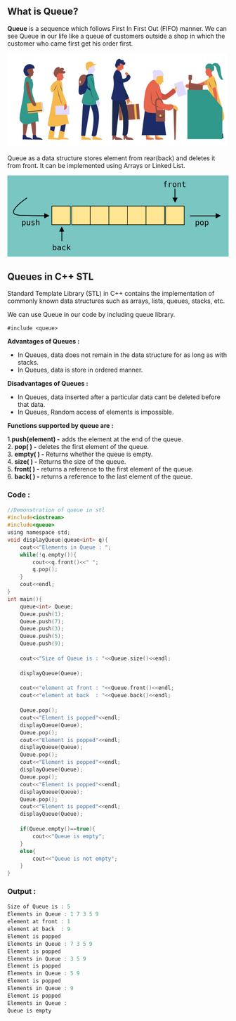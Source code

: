 ﻿

## What is Queue?
**Queue** is a sequence which follows First In First Out (FIFO) manner. We can see Queue in our life like a queue of customers outside a shop in which the customer who came first get his order first.

![image1](Queueexample1.png)



Queue as a data structure stores element from rear(back) and deletes it from front. It can be implemented using Arrays or Linked List.



![image2](queue.png)

## Queues in C++ STL
Standard Template Library (STL) in C++ contains the implementation of commonly known data structures such as arrays, lists, queues, stacks, etc.

We can use Queue in our code by including queue library.

    #include <queue>


**Advantages of Queues :**

 


 - In Queues, data does not remain in the data structure for as long as with stacks.
 - In Queues, data is store in ordered manner.

**Disadvantages of Queues :**

 -  In Queues, data inserted after a particular data cant be deleted before that data.
 - In Queues, Random access of elements is impossible.

**Functions supported by queue are :**

 1.**push(element) -** adds the element at the end of the queue.<br/>
 2. **pop( ) -** deletes the first element of the queue.<br/>
 3. **empty( ) -** Returns whether the queue is empty.<br/>
4. **size( ) -** Returns the size of the queue.<br/>
5. **front( ) -** returns a reference to the first element of the queue.<br/>
6. **back( ) -** returns a reference to the last element of the queue.<br/>

### Code :
```c
//Demonstration of queue in stl
#include<iostream>
#include<queue>
using namespace std;
void displayQueue(queue<int> q){
    cout<<"Elements in Queue : ";
    while(!q.empty()){
        cout<<q.front()<<" ";
        q.pop();
    }
    cout<<endl;
}
int main(){
    queue<int> Queue;
    Queue.push(1);
    Queue.push(7);
    Queue.push(3);
    Queue.push(5);
    Queue.push(9);
    
    cout<<"Size of Queue is : "<<Queue.size()<<endl;

    displayQueue(Queue);

    cout<<"element at front : "<<Queue.front()<<endl;
    cout<<"element at back  : "<<Queue.back()<<endl;

    Queue.pop();
    cout<<"Element is popped"<<endl;
    displayQueue(Queue);
    Queue.pop();
    cout<<"Element is popped"<<endl;
    displayQueue(Queue);
    Queue.pop();
    cout<<"Element is popped"<<endl;
    displayQueue(Queue);
    Queue.pop();
    cout<<"Element is popped"<<endl;
    displayQueue(Queue);
    Queue.pop();
    cout<<"Element is popped"<<endl;
    displayQueue(Queue);

    if(Queue.empty()==true){
        cout<<"Queue is empty";
    }
    else{
        cout<<"Queue is not empty";
    }
}
```
### Output :
```c
Size of Queue is : 5
Elements in Queue : 1 7 3 5 9
element at front : 1
element at back  : 9
Element is popped
Elements in Queue : 7 3 5 9
Element is popped
Elements in Queue : 3 5 9
Element is popped
Elements in Queue : 5 9
Element is popped
Elements in Queue : 9
Element is popped
Elements in Queue :
Queue is empty
```
